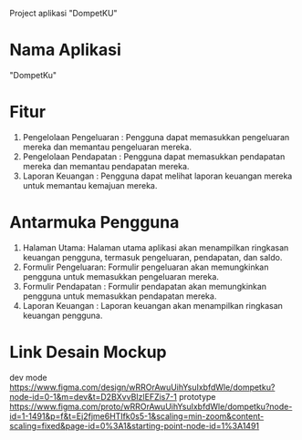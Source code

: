 
Project aplikasi "DompetKU"

# Nama Aplikasi
"DompetKu"

# Fitur
1. Pengelolaan Pengeluaran : Pengguna dapat memasukkan pengeluaran mereka dan memantau pengeluaran mereka.
2. Pengelolaan Pendapatan : Pengguna dapat memasukkan pendapatan mereka dan memantau pendapatan mereka.
3. Laporan Keuangan : Pengguna dapat melihat laporan keuangan mereka untuk memantau kemajuan mereka.

# Antarmuka Pengguna
1. Halaman Utama: Halaman utama aplikasi akan menampilkan ringkasan keuangan pengguna, termasuk pengeluaran, pendapatan, dan saldo.
2. Formulir Pengeluaran: Formulir pengeluaran akan memungkinkan pengguna untuk memasukkan pengeluaran mereka.
3. Formulir Pendapatan : Formulir pendapatan akan memungkinkan pengguna untuk memasukkan pendapatan mereka.
4. Laporan Keuangan : Laporan keuangan akan menampilkan ringkasan keuangan pengguna.

# Link Desain Mockup
dev mode 
https://www.figma.com/design/wRROrAwuUihYsuIxbfdWle/dompetku?node-id=0-1&m=dev&t=D2BXvvBIzlEFZis7-1
prototype 
https://www.figma.com/proto/wRROrAwuUihYsuIxbfdWle/dompetku?node-id=1-1491&p=f&t=Ej2fjme6HTIfk0s5-1&scaling=min-zoom&content-scaling=fixed&page-id=0%3A1&starting-point-node-id=1%3A1491
